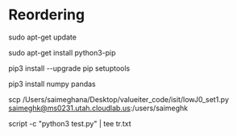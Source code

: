 # Reordering




sudo apt-get update

sudo apt-get install python3-pip

pip3 install --upgrade pip setuptools

pip3 install numpy pandas

scp /Users/saimeghana/Desktop/valueiter_code/isit/lowJ0_set1.py saimeghk@ms0231.utah.cloudlab.us:/users/saimeghk

script -c "python3 test.py" | tee  tr.txt

